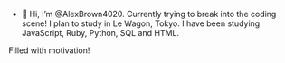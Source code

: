 - 👋 Hi, I’m @AlexBrown4020.  Currently trying to break into the coding scene!
I plan to study in Le Wagon, Tokyo.  I have been studying JavaScript, Ruby, Python, SQL and HTML.

Filled with motivation!
